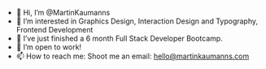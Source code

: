 - 👋 Hi, I’m @MartinKaumanns
- 👀 I’m interested in Graphics Design, Interaction Design and Typography, Frontend Development 
- 🌱 I’ve just finished a 6 month Full Stack Developer Bootcamp.
- 💞️ I’m open to work!
- 📫 How to reach me: Shoot me an email: hello@martinkaumanns.com

<!---
MartinKaumanns/MartinKaumanns is a ✨ special ✨ repository because its `README.md` (this file) appears on your GitHub profile.
You can click the Preview link to take a look at your changes.
--->
